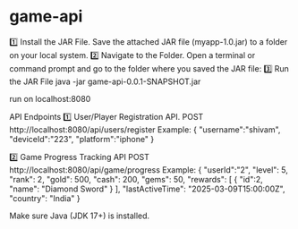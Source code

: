 # game-api

1️⃣ Install the JAR File.
Save the attached JAR file (myapp-1.0.jar) to a folder on your local system.
2️⃣ Navigate to the Folder.
Open a terminal or command prompt and go to the folder where you saved the JAR file:
3️⃣ Run the JAR File
java -jar game-api-0.0.1-SNAPSHOT.jar

run on localhost:8080

API Endpoints
1️⃣ User/Player Registration API.
POST http://localhost:8080/api/users/register
Example:
{
    "username":"shivam",
    "deviceId":"223",
    "platform":"iphone"
}

2️⃣ Game Progress Tracking API
POST http://localhost:8080/api/game/progress
Example: 
{
  "userId":"2",
  "level": 5,
  "rank": 2,
  "gold": 500,
  "cash": 200,
  "gems": 50,
  "rewards": [
    {
        "id":2,
      "name": "Diamond Sword"
    }
  ],
  "lastActiveTime": "2025-03-09T15:00:00Z",
  "country": "India"
}

Make sure Java (JDK 17+) is installed.

